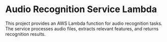 # Audio Recognition Service Lambda

This project provides an AWS Lambda function for audio recognition tasks. The service processes audio files, extracts relevant features, and returns recognition results.

